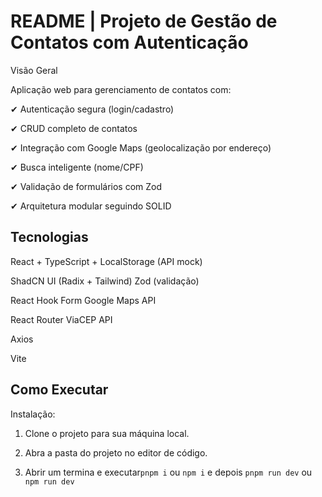 # README | Projeto de Gestão de Contatos com Autenticação

Visão Geral

Aplicação web para gerenciamento de contatos com:

✔ Autenticação segura (login/cadastro)

✔ CRUD completo de contatos

✔ Integração com Google Maps (geolocalização por endereço)

✔ Busca inteligente (nome/CPF)

✔ Validação de formulários com Zod

✔ Arquitetura modular seguindo SOLID

## Tecnologias

React + TypeScript + LocalStorage (API mock)

ShadCN UI (Radix + Tailwind) Zod (validação)

React Hook Form Google Maps API

React Router ViaCEP API

Axios

Vite

## Como Executar

Instalação:

1. Clone o projeto para sua máquina local.

2. Abra a pasta do projeto no editor de código.

3. Abrir um termina e executar`pnpm i` ou `npm i` e depois `pnpm run dev` ou `npm run dev`
